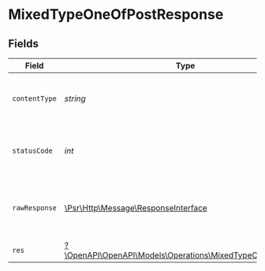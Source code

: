 # MixedTypeOneOfPostResponse


## Fields

| Field                                                                                                         | Type                                                                                                          | Required                                                                                                      | Description                                                                                                   |
| ------------------------------------------------------------------------------------------------------------- | ------------------------------------------------------------------------------------------------------------- | ------------------------------------------------------------------------------------------------------------- | ------------------------------------------------------------------------------------------------------------- |
| `contentType`                                                                                                 | *string*                                                                                                      | :heavy_check_mark:                                                                                            | HTTP response content type for this operation                                                                 |
| `statusCode`                                                                                                  | *int*                                                                                                         | :heavy_check_mark:                                                                                            | HTTP response status code for this operation                                                                  |
| `rawResponse`                                                                                                 | [\Psr\Http\Message\ResponseInterface](https://www.php-fig.org/psr/psr-7/#33-psrhttpmessageresponseinterface)  | :heavy_minus_sign:                                                                                            | Raw HTTP response; suitable for custom response parsing                                                       |
| `res`                                                                                                         | [?\OpenAPI\OpenAPI\Models\Operations\MixedTypeOneOfPostRes](../../models/operations/MixedTypeOneOfPostRes.md) | :heavy_minus_sign:                                                                                            | OK                                                                                                            |
